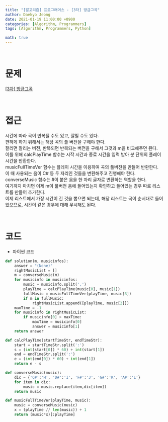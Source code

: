 ```yaml
---
title: "[알고리즘] 프로그래머스 - [3차] 방금그곡"
author: Daekyo Jeong
date: 2021-01-19 11:00:00 +0900
categories: [Algorithm, Programmers]
tags: [Algorithm, Programmers, Python]

math: true
---
```


<br/>

# **문제**


[\[3차\] 방금그곡](https://programmers.co.kr/learn/courses/30/lessons/17683)

<br/>

# **접근**  

시간에 따라 곡이 반복될 수도 있고, 잘릴 수도 있다.  
편하게 하기 위해서는 해당 곡의 풀 버전을 구해야 한다.  
잘리면 잘리는 버전, 반복되면 반복되는 버전을 구해서 그것과 m을 비교해주면 된다.  
이를 위해 calcPlayTime 함수는 시작 시간과 종료 시간을 입력 받아 분 단위의 플레이 시간을 반환한다.  
musicFullTimeVer 함수는 플레이 시간을 이용하여 곡의 풀버전을 만들어 반환한다.  
이 때 사용되는 음이 C# 등 두 자리인 것들을 변환해주고 진행해야 한다.  
converseMusic 함수는 #이 붙은 음을 한 자리 글자로 변환하는 역할을 한다.  
여기까지 마치면 이제 m이 풀버전 음에 들어있는지 확인하고 들어있는 경우 따로 리스트를 만들어 추가한다.  
이제 리스트에서 가장 시간이 긴 것을 뽑으면 되는데, 해당 리스트는 곡이 순서대로 들어있으므로, 시간이 같은 경우에 대해 무시해도 된다.  



<br/>

# **코드**


- 파이썬 코드   

```py
def solution(m, musicinfos):
    answer = "(None)"
    rightMusicList = []
    m = converseMusic(m)
    for musicinfo in musicinfos:
        music = musicinfo.split(',')
        playTime = calcPlayTime(music[0], music[1])
        fullMusic = musicFullTimeVer(playTime, music[3])
        if m in fullMusic:
            rightMusicList.append([playTime, music[2]])
    maxTime = -1
    for musicinfo in rightMusicList:
        if musicinfo[0] > maxTime:
            maxTime = musicinfo[0]
            answer = musicinfo[1]
    return answer

def calcPlayTime(startTimeStr, endTimeStr):
    start = startTimeStr.split(':')
    s = (int(start[0]) * 60) + int(start[1])
    end = endTimeStr.split(':')
    e = (int(end[0]) * 60) + int(end[1])
    return e - s

def converseMusic(music):
    dic = {'C#':'H', 'D#':'I', 'F#':'J', 'G#':'K', 'A#':'L'}
    for item in dic:
        music = music.replace(item,dic[item])
    return music

def musicFullTimeVer(playTime, music):
    music = converseMusic(music)
    x = (playTime // len(music)) + 1
    return (music*x)[:playTime]
```


<br/>
